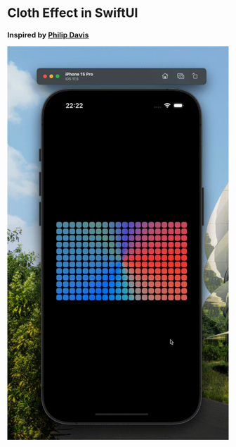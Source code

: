 # Cloth Effect in SwiftUI

### Inspired by [Philip Davis](https://www.youtube.com/watch?v=NmiS6HpQGcA)

![screen](./preview.gif)
